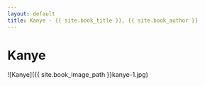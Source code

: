 ```yaml
---
layout: default
title: Kanye - {{ site.book_title }}, {{ site.book_author }}
---
```


# Kanye

![Kanye]({{ site.book_image_path }}kanye-1.jpg)
